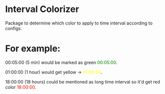 # Interval Colorizer
Package to determine which color to apply to time interval according to configs.

# For example:
00:05:00 (5 min) would be marked as green <span style="color: green">00:05:00</span>.

01:00:00 (1 hour) would get yellow -> <span style="color: yellow">01:00:00</span>.

18:00:00 (18 hours) could be mentioned as long time interval so it'd get red color <span style="color: red">18:00:00</span>.
